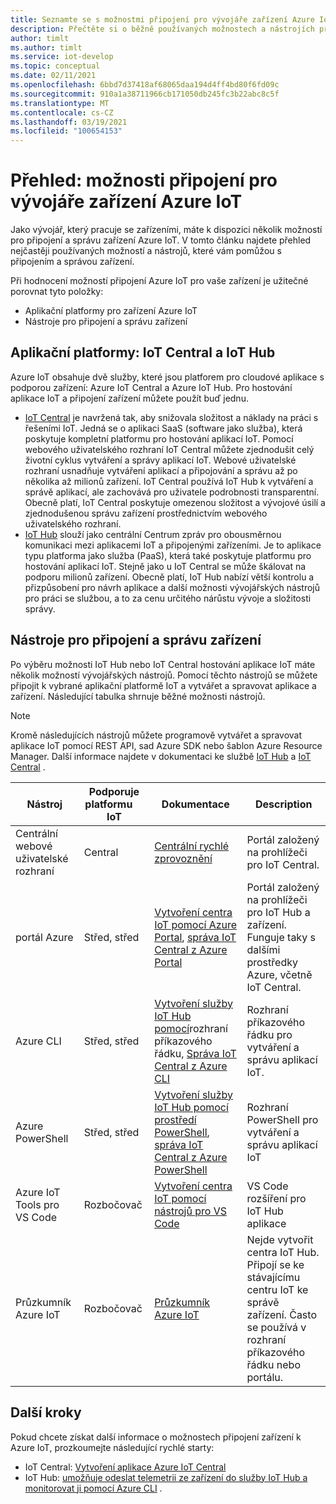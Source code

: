 ```yaml
---
title: Seznamte se s možnostmi připojení pro vývojáře zařízení Azure IoT.
description: Přečtěte si o běžně používaných možnostech a nástrojích připojení zařízení pro vývojáře zařízení Azure IoT.
author: timlt
ms.author: timlt
ms.service: iot-develop
ms.topic: conceptual
ms.date: 02/11/2021
ms.openlocfilehash: 6bbd7d37418af68065daa194d4ff4bd80f6fd09c
ms.sourcegitcommit: 910a1a38711966cb171050db245fc3b22abc8c5f
ms.translationtype: MT
ms.contentlocale: cs-CZ
ms.lasthandoff: 03/19/2021
ms.locfileid: "100654153"
---
```

# <a name="overview-connection-options-for-azure-iot-device-developers"></a>Přehled: možnosti připojení pro vývojáře zařízení Azure IoT
Jako vývojář, který pracuje se zařízeními, máte k dispozici několik možností pro připojení a správu zařízení Azure IoT. V tomto článku najdete přehled nejčastěji používaných možností a nástrojů, které vám pomůžou s připojením a správou zařízení.

Při hodnocení možností připojení Azure IoT pro vaše zařízení je užitečné porovnat tyto položky:
- Aplikační platformy pro zařízení Azure IoT
- Nástroje pro připojení a správu zařízení

## <a name="application-platforms-iot-central-and-iot-hub"></a>Aplikační platformy: IoT Central a IoT Hub
Azure IoT obsahuje dvě služby, které jsou platforem pro cloudové aplikace s podporou zařízení: Azure IoT Central a Azure IoT Hub. Pro hostování aplikace IoT a připojení zařízení můžete použít buď jednu.
- [IoT Central](../iot-central/core/overview-iot-central.md) je navržená tak, aby snižovala složitost a náklady na práci s řešeními IoT. Jedná se o aplikaci SaaS (software jako služba), která poskytuje kompletní platformu pro hostování aplikací IoT. Pomocí webového uživatelského rozhraní IoT Central můžete zjednodušit celý životní cyklus vytváření a správy aplikací IoT. Webové uživatelské rozhraní usnadňuje vytváření aplikací a připojování a správu až po několika až milionů zařízení. IoT Central používá IoT Hub k vytváření a správě aplikací, ale zachovává pro uživatele podrobnosti transparentní. Obecně platí, IoT Central poskytuje omezenou složitost a vývojové úsilí a zjednodušenou správu zařízení prostřednictvím webového uživatelského rozhraní.
- [IoT Hub](../iot-hub/about-iot-hub.md) slouží jako centrální Centrum zpráv pro obousměrnou komunikaci mezi aplikacemi IoT a připojenými zařízeními. Je to aplikace typu platforma jako služba (PaaS), která také poskytuje platformu pro hostování aplikací IoT. Stejně jako u IoT Central se může škálovat na podporu milionů zařízení. Obecně platí, IoT Hub nabízí větší kontrolu a přizpůsobení pro návrh aplikace a další možnosti vývojářských nástrojů pro práci se službou, a to za cenu určitého nárůstu vývoje a složitosti správy.

## <a name="tools-to-connect-and-manage-devices"></a>Nástroje pro připojení a správu zařízení
Po výběru možnosti IoT Hub nebo IoT Central hostování aplikace IoT máte několik možností vývojářských nástrojů. Pomocí těchto nástrojů se můžete připojit k vybrané aplikační platformě IoT a vytvářet a spravovat aplikace a zařízení. Následující tabulka shrnuje běžné možnosti nástrojů. 

> [!NOTE]
> Kromě následujících nástrojů můžete programově vytvářet a spravovat aplikace IoT pomocí REST API, sad Azure SDK nebo šablon Azure Resource Manager. Další informace najdete v dokumentaci ke službě [IoT Hub](../iot-hub/about-iot-hub.md) a [IoT Central](../iot-central/core/overview-iot-central.md) .

|Nástroj  |Podporuje platformu &nbsp; &nbsp; &nbsp; IoT &nbsp; |Dokumentace  |Description  |
|---------|---------|---------|---------|
|Centrální webové uživatelské rozhraní     | Central | [Centrální rychlé zprovoznění](../iot-central/core/quick-deploy-iot-central.md) | Portál založený na prohlížeči pro IoT Central. |
|portál Azure     | Střed, střed      | [Vytvoření centra IoT pomocí Azure Portal](../iot-hub/iot-hub-create-through-portal.md), [správa IoT Central z Azure Portal](../iot-central/core/howto-manage-iot-central-from-portal.md)| Portál založený na prohlížeči pro IoT Hub a zařízení. Funguje taky s dalšími prostředky Azure, včetně IoT Central. |
|Azure CLI     | Střed, střed          | [Vytvoření služby IoT Hub pomocí](../iot-hub/iot-hub-create-using-cli.md)rozhraní příkazového řádku, [Správa IoT Central z Azure CLI](../iot-central/core/howto-manage-iot-central-from-cli.md) | Rozhraní příkazového řádku pro vytváření a správu aplikací IoT. |
|Azure PowerShell     | Střed, střed   | [Vytvoření služby IoT Hub pomocí prostředí PowerShell](../iot-hub/iot-hub-create-using-powershell.md), [správa IoT Central z Azure PowerShell](../iot-central/core/howto-manage-iot-central-from-powershell.md) | Rozhraní PowerShell pro vytváření a správu aplikací IoT |
|Azure IoT Tools pro VS Code  | Rozbočovač | [Vytvoření centra IoT pomocí nástrojů pro VS Code](../iot-hub/iot-hub-create-use-iot-toolkit.md) | VS Code rozšíření pro IoT Hub aplikace |
|Průzkumník Azure IoT     | Rozbočovač | [Průzkumník Azure IoT](https://github.com/Azure/azure-iot-explorer) | Nejde vytvořit centra IoT Hub. Připojí se ke stávajícímu centru IoT ke správě zařízení. Často se používá v rozhraní příkazového řádku nebo portálu.|

## <a name="next-steps"></a>Další kroky
Pokud chcete získat další informace o možnostech připojení zařízení k Azure IoT, prozkoumejte následující rychlé starty:
- IoT Central: [Vytvoření aplikace Azure IoT Central](../iot-central/core/quick-deploy-iot-central.md)
- IoT Hub: [umožňuje odeslat telemetrii ze zařízení do služby IoT Hub a monitorovat ji pomocí Azure CLI](../iot-hub/quickstart-send-telemetry-cli.md) .